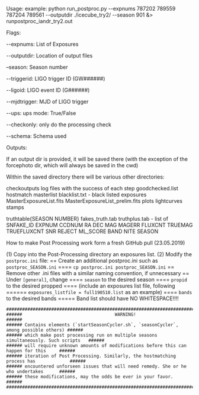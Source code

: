 Usage: example: python run_postproc.py --expnums 787202 789559 787204 789561 --outputdir ./icecube_try2/ --season 901 &> runpostproc_iandr_try2.out

Flags:

--expnums: List of Exposures

--outputdir: Location of output files

–season: Season number

--triggerid: LIGO trigger ID (GW######)

--ligoid: LIGO event ID (G######)

 --mjdtrigger: MJD of LIGO trigger

--ups: ups mode: True/False

--checkonly: only do the processing check

--schema: Schema used

Outputs:

If an output dir is provided, it will be saved there (with the exception of the forcephoto dir, which will always be saved in the cwd)

Within the saved directory there will be various other directories:

checkoutputs
log files with the success of each step
goodchecked.list
hostmatch
masterlist
blacklist.txt - black listed exposures
MasterExposureList.fits
MasterExposureList_prelim.fits
plots
lightcurves
stamps

truthtable{SEASON NUMBER}
fakes_truth.tab
truthplus.tab - list of SNFAKE_ID EXPNUM CCDNUM RA DEC MAG MAGERR FLUXCNT TRUEMAG TRUEFLUXCNT SNR REJECT ML_SCORE BAND NITE SEASON



How to make Post Processing work form a fresh GitHub pull (23.05.2019)

(1) Copy into the Post-Processing directory an exposures list.
(2) Modify the `postproc.ini` file:
    == Create an additional postproc.ini such as `postproc_SEASON.ini`
    ==== `cp postproc.ini postproc_SEASON.ini` 
    == Remove other .ini files with a similar naming convention, if unnecessary
    == Under `[general]`, change
    ==== `season` to the desired season
    ==== `propid` to the desired propped
    ==== (include an exposures list file, following 
    ====== `exposures_listfile = full190510.list` as an example)
    ==== `bands` to the desired bands
    ===== Band list should have NO WHITESPACE!!!!
    
    
    ###############################################################################################
    ######                                   WARNING!                                        ###### 
    ###### Contains elements (`startSeasonCycler.sh`, `seasonCycler`, among possible others) ######
    ###### which make post processing run on multiple seasons simultaneously. Such scripts   ######
    ###### will require unknown amounts of modifications before this can happen for this     ######
    ###### iteration of Post Processing. Similarly, the hostmatching process has             ######
    ###### encountered unforseen issues that will need remedy. She or he who undertakes      ###### 
    ###### these modifications, may the odds be ever in your favor.                          ######
    ###############################################################################################
